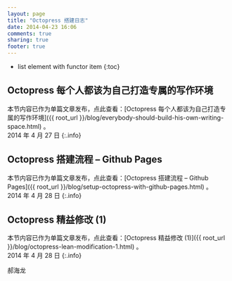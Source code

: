 ```yaml
---
layout: page
title: "Octopress 搭建日志"
date: 2014-04-23 16:06
comments: true
sharing: true
footer: true
---
```


- list element with functor item
{:toc}

## Octopress 每个人都该为自己打造专属的写作环境

本节内容已作为单篇文章发布，点此查看：[Octopress 每个人都该为自己打造专属的写作环境]({{ root_url }}/blog/everybody-should-build-his-own-writing-space.html) 。  
2014 年 4 月 27 日
{:.info}

## Octopress 搭建流程 – Github Pages

本节内容已作为单篇文章发布，点此查看：[Octopress 搭建流程 – Github Pages]({{ root_url }}/blog/setup-octopress-with-github-pages.html) 。  
2014 年 4 月 28 日
{:.info}

## Octopress 精益修改 (1)

本节内容已作为单篇文章发布，点此查看：[Octopress 精益修改 (1)]({{ root_url }}/blog/octopress-lean-modification-1.html) 。  
2014 年 4 月 28 日
{:.info}

郝海龙




